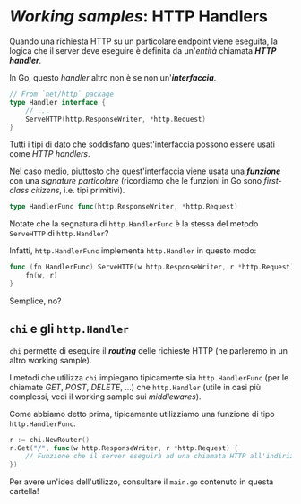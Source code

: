 # *Working samples*: HTTP Handlers

Quando una richiesta HTTP su un particolare endpoint viene eseguita, la logica che il server deve eseguire è definita
da un'*entità* chiamata *__HTTP handler__*.

In Go, questo *handler* altro non è se non un'*__interfaccia__*.

```go
// From `net/http` package
type Handler interface {
    // ...
    ServeHTTP(http.ResponseWriter, *http.Request)
}
```

Tutti i tipi di dato che soddisfano quest'interfaccia possono essere usati come *HTTP handlers*.

Nel caso medio, piuttosto che quest'interfaccia viene usata una *__funzione__* con una *signature particolare*
(ricordiamo che le funzioni in Go sono *first-class citizens*, i.e. tipi primitivi). 

```go
type HandlerFunc func(http.ResponseWriter, *http.Request)
```

Notate che la segnatura di `http.HandlerFunc` è la stessa del metodo `ServeHTTP` di `http.Handler`?

Infatti, `http.HandlerFunc` implementa `http.Handler` in questo modo:  
```go
func (fn HandlerFunc) ServeHTTP(w http.ResponseWriter, r *http.Request) {
    fn(w, r)
}
```

Semplice, no?

## `chi` e gli `http.Handler`

`chi` permette di eseguire il *__routing__* delle richieste HTTP (ne parleremo in un altro working sample).  

I metodi che utilizza `chi` impiegano tipicamente sia `http.HandlerFunc` (per le chiamate *GET*, *POST*, *DELETE*, ...)
che `http.Handler` (utile in casi più complessi, vedi il working sample sui *middlewares*).

Come abbiamo detto prima, tipicamente utilizziamo una funzione di tipo `http.HandlerFunc`.

```go
r := chi.NewRouter()
r.Get("/", func(w http.ResponseWriter, r *http.Request) {
    // Funzione che il server eseguirà ad una chiamata HTTP all'indirizzo http://<indirizzo-server>:<porta-server>/
})
```

Per avere un'idea dell'utilizzo, consultare il `main.go` contenuto in questa cartella!